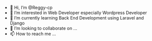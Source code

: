 - 👋 Hi, I’m @Reggy-cp
- 👀 I’m interested in Web Developer especially Wordpress Developer
- 🌱 I’m currently learning Back End Development using Laravel and Django
- 💞️ I’m looking to collaborate on ...
- 📫 How to reach me ...

<!---
Reggy-cp/Reggy-cp is a ✨ special ✨ repository because its `README.md` (this file) appears on your GitHub profile.
You can click the Preview link to take a look at your changes.
--->
